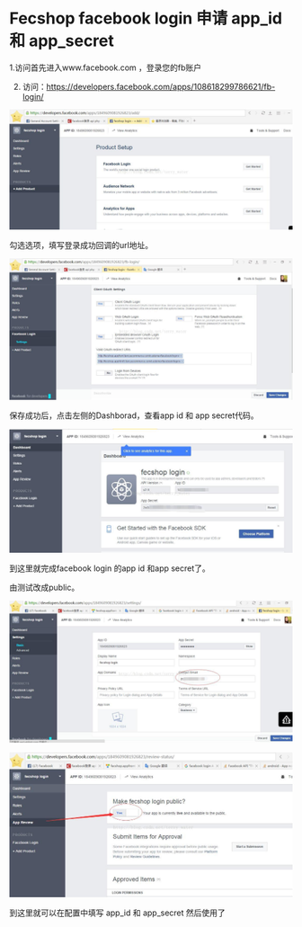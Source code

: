 Fecshop facebook login 申请 app_id 和 app_secret
=====================================


1.访问首先进入www.facebook.com ，登录您的fb账户



2. 访问：https://developers.facebook.com/apps/108618299786621/fb-login/




![images](images/cc11.jpg)

勾选选项，填写登录成功回调的url地址。


![images](images/cc12.jpg)

保存成功后，点击左侧的Dashborad，查看app id 和 app secret代码。

![images](images/cc13.jpg)

到这里就完成facebook login 的app id 和app secret了。



由测试改成public。

![images](images/cc14.jpg)


![images](images/cc15.jpg)


到这里就可以在配置中填写  app_id 和 app_secret 然后使用了







